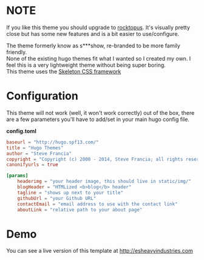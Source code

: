 # NOTE
If you like this theme you should upgrade to [rocktopus](https://github.com/esell/rocktopus). It's visually pretty close but has some new features and is a bit easier to use/configure.


The theme formerly know as s\*\*\*show, re-branded to be more family friendly.  
None of the existing hugo themes fit what I wanted so I created my own. I feel this is a very lightweight theme without being super boring.  
This theme uses the [Skeleton CSS framework](http://getskeleton.com/)

# Configuration
This theme will not work (well, it won't work correctly) out of the box, there are a few parameters you'll have to add/set in your main hugo config file.

**config.toml**

``` toml
baseurl = "http://hugo.spf13.com/"
title = "Hugo Themes"
author = "Steve Francia"
copyright = "Copyright (c) 2008 - 2014, Steve Francia; all rights reserved."
canonifyurls = true

[params]
	headerimg = "your header image, this should live in static/img/"
	blogHeader = "HTMLized <b>blog</b> header"
    tagline = "shows up next to your title"
    githubUrl = "your Github URL"
    contactEmail = "email address to use with the contact link"
	aboutLink = "relative path to your about page"
```

# Demo
You can see a live version of this template at http://esheavyindustries.com

